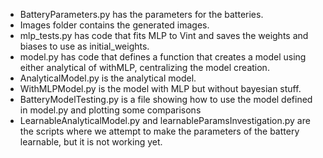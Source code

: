 - BatteryParameters.py has the parameters for the batteries.
- Images folder contains the generated images.
- mlp_tests.py has code that fits MLP to Vint and saves the weights and biases to use as initial_weights.
- model.py has code that defines a function that creates a model using either analytical of withMLP, centralizing the model creation.
- AnalyticalModel.py is the analytical model.
- WithMLPModel.py is the model with MLP but without bayesian stuff. 
- BatteryModelTesting.py is a file showing how to use the model defined in model.py and plotting some comparisons
- LearnableAnalyticalModel.py and learnableParamsInvestigation.py are the scripts where we attempt to make the parameters of the battery learnable, but it is not working yet.